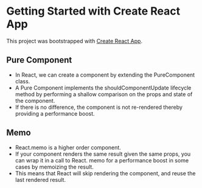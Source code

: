 # Getting Started with Create React App

This project was bootstrapped with [Create React App](https://github.com/facebook/create-react-app).

## Pure Component
- In React, we can create a component by extending the PureComponent class. 
- A Pure Component implements the shouldComponentUpdate lifecycle method by performing a shallow comparison on the props and state of the component. 
- If there is no difference, the component is not re-rendered thereby providing a performance boost.

## Memo
 - React.memo is a higher order component. 
 - If your component renders the same result given the same props, you can wrap it in a call to React. memo for a performance boost in some cases by memoizing the result. 
 - This means that React will skip rendering the component, and reuse the last rendered result.

